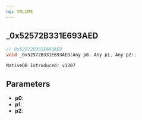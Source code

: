 ```yaml
---
ns: VOLUME
---
```

## _0x52572B331E693AED

```c
// 0x52572B331E693AED
void _0x52572B331E693AED(Any p0, Any p1, Any p2);
```

```
NativeDB Introduced: v1207
```

## Parameters
* **p0**:
* **p1**:
* **p2**:
